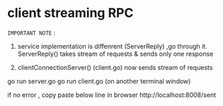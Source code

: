 # client streaming RPC

`IMPORTANT NOTE` : 
1) service implementation is diffenrent (ServerReply) ,go through it.
ServerReply() takes stream of requests & sends only one response

2) clientConnectionServer() (client.go) now sends stream of requests

go run server.go
go run client.go (on another terminal window) 

if no error , copy paste below line in browser
http://localhost:8008/sent



